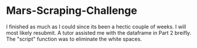 # Mars-Scraping-Challenge
I finished as much as I could since its been a hectic couple of weeks. I will most likely resubmit. A tutor assisted me with the dataframe in Part 2 breifly. 
The "script" function was to eliminate the white spaces.
